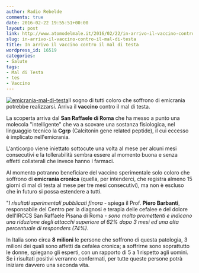 ```yaml
---
author: Radio Rebelde
comments: true
date: 2016-02-22 19:55:51+00:00
layout: post
link: http://www.atomodelmale.it/2016/02/22/in-arrivo-il-vaccino-contro-il-mal-di-testa/
slug: in-arrivo-il-vaccino-contro-il-mal-di-testa
title: In arrivo il vaccino contro il mal di testa
wordpress_id: 16519
categories:
- Salute
tags:
- Mal di Testa
- tes
- Vaccino
---
```


[![emicrania-mal-di-testa](http://www.atomodelmale.it/wp-content/uploads/2016/02/emicrania-mal-di-testa-300x225.jpg)](http://www.atomodelmale.it/2016/02/22/in-arrivo-il-vaccino-contro-il-mal-di-testa/emicrania-mal-di-testa/)Il sogno di tutti coloro che soffrono di emicrania potrebbe realizzarsi. Arriva il **vaccino** contro il mal di testa.

La scoperta arriva dal **San Raffaele di Roma** che ha messo a punto una molecola "intelligente" che va a scovare una sostanza fisiologica, nel linguaggio tecnico la **Cgrp** (Calcitonin gene related peptide), il cui eccesso è implicato nell'emicrania.

L'anticorpo viene iniettato sottocute una volta al mese per alcuni mesi consecutivi e la tollerabilità sembra essere al momento buona e senza effetti collaterali che invece hanno i farmaci.

Al momento potranno beneficiare del vaccino sperimentale solo coloro che soffrono di **emicrania cronica** (quella, per intenderci, che registra almeno 15 giorni di mal di testa al mese per tre mesi consecutivi), ma non è escluso che in futuro si possa estendere a tutti.



"_I risultati sperimentali pubblicati finora_ - spiega il Prof. **Piero Barbanti**, responsabile del Centro per la diagnosi e terapia delle cefalee e del dolore dell'IRCCS San Raffaele Pisana di Roma - _sono molto promettenti e indicano una riduzione degli attacchi superiore al 62% dopo 3 mesi ed una alta percentuale di responders (74%)_.

In Italia sono circa **8 milioni** le persone che soffrono di questa patologia, 3 milioni dei quali sono affetti da cefalea cronica; a soffrirne sono soprattutto le donne, spiegano gli esperti, con un rapporto di 5 a 1 rispetto agli uomini. Se i risultati positivi verranno confermati, per tutte queste persone potrà iniziare davvero una seconda vita.
